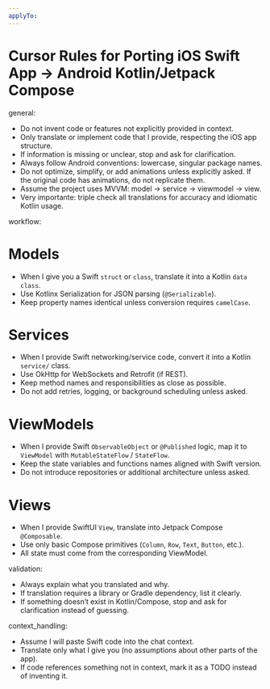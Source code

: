 ```yaml
---
applyTo: 
---
```

# Cursor Rules for Porting iOS Swift App → Android Kotlin/Jetpack Compose

general:
  - Do not invent code or features not explicitly provided in context.
  - Only translate or implement code that I provide, respecting the iOS app structure.
  - If information is missing or unclear, stop and ask for clarification.
  - Always follow Android conventions: lowercase, singular package names.
  - Do not optimize, simplify, or add animations unless explicitly asked. If the original code has animations, do not replicate them.
  - Assume the project uses MVVM: model → service → viewmodel → view.
  - Very importante: triple check all translations for accuracy and idiomatic Kotlin usage.

workflow:
  # Models
  - When I give you a Swift `struct` or `class`, translate it into a Kotlin `data class`.
  - Use Kotlinx Serialization for JSON parsing (`@Serializable`).
  - Keep property names identical unless conversion requires `camelCase`.

  # Services
  - When I provide Swift networking/service code, convert it into a Kotlin `service/` class.
  - Use OkHttp for WebSockets and Retrofit (if REST).
  - Keep method names and responsibilities as close as possible.
  - Do not add retries, logging, or background scheduling unless asked.

  # ViewModels
  - When I provide Swift `ObservableObject` or `@Published` logic, map it to `ViewModel` with `MutableStateFlow` / `StateFlow`.
  - Keep the state variables and functions names aligned with Swift version.
  - Do not introduce repositories or additional architecture unless asked.

  # Views
  - When I provide SwiftUI `View`, translate into Jetpack Compose `@Composable`.
  - Use only basic Compose primitives (`Column`, `Row`, `Text`, `Button`, etc.).
  - All state must come from the corresponding ViewModel.

validation:
  - Always explain what you translated and why.
  - If translation requires a library or Gradle dependency, list it clearly.
  - If something doesn’t exist in Kotlin/Compose, stop and ask for clarification instead of guessing.

context_handling:
  - Assume I will paste Swift code into the chat context.
  - Translate only what I give you (no assumptions about other parts of the app).
  - If code references something not in context, mark it as a TODO instead of inventing it.

